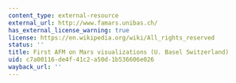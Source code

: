 ```yaml
---
content_type: external-resource
external_url: http://www.famars.unibas.ch/
has_external_license_warning: true
license: https://en.wikipedia.org/wiki/All_rights_reserved
status: ''
title: First AFM on Mars visualizations (U. Basel Switzerland)
uid: c7a00116-de4f-41c2-a50d-1b536606e026
wayback_url: ''
---
```

